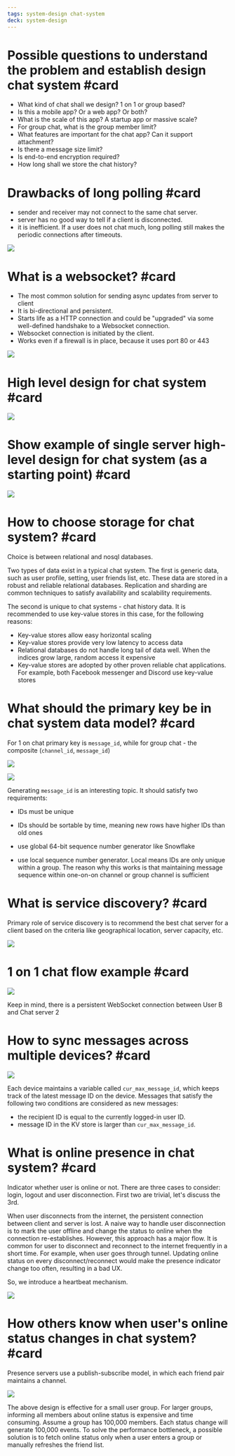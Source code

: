 ```yaml
---
tags: system-design chat-system
deck: system-design
---
```


# Possible questions to understand the problem and establish design chat system #card
<!-- 1700366656716 ae1ebbebaa6125ab5ba5cdc0a3f580f6 -->

- What kind of chat shall we design? 1 on 1 or group based?
- Is this a mobile app? Or a web app? Or both?
- What is the scale of this app? A startup app or massive scale?
- For group chat, what is the group member limit?
- What features are important for the chat app? Can it support attachment?
- Is there a message size limit?
- Is end-to-end encryption required?
- How long shall we store the chat history?

# Drawbacks of long polling #card
<!-- 1700367122251 879b07843e0789d954fdb919cf5f65f2 -->

- sender and receiver may not connect to the same chat server.
- server has no good way to tell if a client is disconnected.
- it is inefficient. If a user does not chat much, long polling still makes the periodic connections after timeouts.

![](figure-12-4-6KL7KY4X.svg)

# What is a websocket? #card
<!-- 1700367389100 46241530ab5e4eb00fee64dd65b2b478 -->

- The most common solution for sending async updates from server to client
- It is bi-directional and persistent.
- Starts life as a HTTP connection and could be "upgraded" via some well-defined handshake to a Websocket connection.
- Websocket connection is initiated by the client.
- Works even if a firewall is in place, because it uses port 80 or 443

![](figure-12-5-VPDI2T2E.svg)

# High level design for chat system #card
<!-- 1700367475537 49366012085fa0f6abb9da166bb8681d -->

![](figure-12-7-YA7UWFS6.webp)

# Show example of single server high-level design for chat system (as a starting point) #card
<!-- 1700368815899 4ff8a98fbc3378f3624bf4467ed58836 -->

![](figure-12-8-3R5ORNVB.webp)

# How to choose storage for chat system? #card
<!-- 1700368815924 2255672569622960828748048b911cea -->

Choice is between relational and nosql databases.

Two types of data exist in a typical chat system. The first is generic data, such as user profile, setting, user friends list, etc. These data are stored in a robust and reliable relational databases. Replication and sharding are common techniques to satisfy availability and scalability requirements.

The second is unique to chat systems - chat history data. It is recommended to use key-value stores in this case, for the following reasons:

- Key-value stores allow easy horizontal scaling
- Key-value stores provide very low latency to access data
- Relational databases do not handle long tail of data well. When the indices grow large, random access it expensive
- Key-value stores are adopted by other proven reliable chat applications. For example, both Facebook messenger and Discord use key-value stores

# What should the primary key be in chat system data model? #card
<!-- 1700368815958 b0fee854abccbd98462ab7de93d1318b -->

For 1 on chat primary key is `message_id`, while for group chat - the composite (`channel_id`, `message_id`)

![](figure-12-9-356WMC2A.webp)

![](figure-12-10-2TIQVS3D.webp)

Generating `message_id` is an interesting topic. It should satisfy two requirements:

- IDs must be unique
- IDs should be sortable by time, meaning new rows have higher IDs than old ones

- use global 64-bit sequence number generator like Snowflake
- use local sequence number generator. Local means IDs are only unique within a group. The reason why this works is that maintaining message sequence within one-on-on channel or group channel is sufficient

# What is service discovery? #card
<!-- 1700370139492 3235ba422c6dee5d9f464aeba55ecaa7 -->

Primary role of service discovery is to recommend the best chat server for a client based on the criteria like geographical location, server capacity, etc.

![](figure-12-11-FGGY42QW.webp)

# 1 on 1 chat flow example #card
<!-- 1700370139538 f88e24ff8d033ad2e404191476579460 -->

![](figure-12-12-5BTRQZRL.webp)

Keep in mind, there is a persistent WebSocket connection between User B and Chat server 2

# How to sync messages across multiple devices? #card
<!-- 1700370139581 a20cfdbbcf432441269aa3833d536b9f -->


![](figure-12-13-YB54XAJ3.webp)

Each device maintains a variable called `cur_max_message_id`, which keeps track of the latest message ID on the device. Messages that satisfy the following two conditions are considered as new messages:

- the recipient ID is equal to the currently logged-in user ID.
- message ID in the KV store is larger than `cur_max_message_id`.

# What is online presence in chat system? #card
<!-- 1700370139635 d963b020b0dd767fa73c9e4bf80db0fa -->

Indicator whether user is online or not. There are three cases to consider: login, logout and user disconnection. First two are trivial, let's discuss the 3rd.

When user disconnects from the internet, the persistent connection between client and server is lost. A naive way to handle user disconnection is to mark the user offline and change the status to online when the connection re-establishes. However, this approach has a major flow. It is common for user to disconnect and reconnect to the internet frequently in a short time. For example, when user goes through tunnel. Updating online status on every disconnect/reconnect would make the presence indicator change too often, resulting in a bad UX.

So, we introduce a heartbeat mechanism.

![](figure-12-18-CTDI4PAJ.svg)

# How others know when user's online status changes in chat system? #card
<!-- 1700370139685 974ba12fce72c7bb5e4a1a69973499c8 -->

Presence servers use a publish-subscribe model, in which each friend pair maintains a channel.

![](figure-12-19-KY63S3WN.webp)

The above design is effective for a small user group. For larger groups, informing all members about online status is expensive and time consuming. Assume a group has 100,000 members. Each status change will generate 100,000 events. To solve the performance bottleneck, a possible solution is to fetch online status only when a user enters a group or manually refreshes the friend list.
